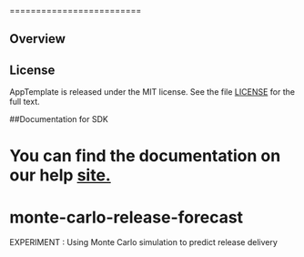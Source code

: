 =========================

## Overview

## License

AppTemplate is released under the MIT license.  See the file [LICENSE](./LICENSE) for the full text.

##Documentation for SDK

You can find the documentation on our help [site.](https://help.rallydev.com/apps/2.0/doc/)
=======
# monte-carlo-release-forecast
EXPERIMENT : Using Monte Carlo simulation to predict release delivery
